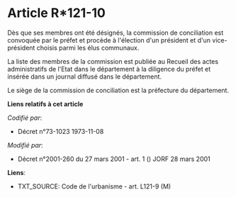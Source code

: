 # Article R*121-10

Dès que ses membres ont été désignés, la commission de conciliation est convoquée par le préfet et procède à l'élection d'un
président et d'un vice-président choisis parmi les élus communaux.

La liste des membres de la commission est publiée au Recueil des actes administratifs de l'Etat dans le département à la
diligence du préfet et insérée dans un journal diffusé dans le département.

Le siège de la commission de conciliation est la préfecture du département.

**Liens relatifs à cet article**

_Codifié par_:

  - Décret n°73-1023 1973-11-08

_Modifié par_:

  - Décret n°2001-260 du 27 mars 2001 - art. 1 () JORF 28 mars 2001

**Liens**:

  - TXT_SOURCE: Code de l'urbanisme - art. L121-9 (M)
